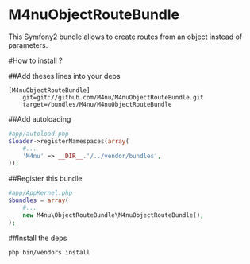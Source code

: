 M4nuObjectRouteBundle
======================

This Symfony2 bundle allows to create routes from an object instead of parameters.

#How to install ?

##Add theses lines into your deps

```
[M4nuObjectRouteBundle]
    git=git://github.com/M4nu/M4nuObjectRouteBundle.git
    target=/bundles/M4nu/M4nuObjectRouteBundle
```

##Add autoloading

```php
#app/autoload.php
$loader->registerNamespaces(array(
    #...
    'M4nu' => __DIR__.'/../vendor/bundles',
));
```

##Register this bundle

```php
#app/AppKernel.php
$bundles = array(
    #...
    new M4nu\ObjectRouteBundle\M4nuObjectRouteBundle(),
);
```

##Install the deps

```shell
php bin/vendors install
```

